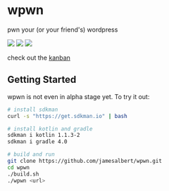 # wpwn
pwn your (or your friend's) wordpress

![](https://img.shields.io/badge/wpwn%20version-0.0.1-brightgreen.svg)
![](https://img.shields.io/badge/kotlin%20version-1.1.3-brightgreen.svg)
![](https://img.shields.io/badge/gradle%20version-4.0-brightgreen.svg)

check out the [kanban](https://github.com/jamesalbert/wpwn/projects/1)

## Getting Started

wpwn is not even in alpha stage yet. To try it out:

```sh
# install sdkman
curl -s "https://get.sdkman.io" | bash

# install kotlin and gradle
sdkman i kotlin 1.1.3-2
sdkman i gradle 4.0

# build and run
git clone https://github.com/jamesalbert/wpwn.git
cd wpwn
./build.sh
./wpwn <url>
```
